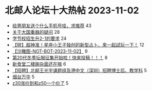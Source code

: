 # 北邮人论坛十大热帖 2023-11-02

- [给男朋友送个什么手机号哇，求推荐](https://bbs.byr.cn/article/Friends/2047054) 43
- [关于大国重器的疑问](https://bbs.byr.cn/article/Job/2198398) 28
- [字节校招生升2-1的要求](https://bbs.byr.cn/article/WorkLife/1206284) 24
- [【转】超神准！星座小王子独创的新型占卜、來一起試玩一下！](https://bbs.byr.cn/article/Constellations/326533) 12
- [【沙雕图-NOT-BOT-2023-11-02】](https://bbs.byr.cn/article/Picture/3353091) 9
- [第20代冬季坛服征集开始啦！快来投稿！！！](https://bbs.byr.cn/article/Tshirt/91081) 8
- [新食堂二楼豌杂面还在嘛](https://bbs.byr.cn/article/Talking/6404460) 6
- [【招聘】北邮王光宇课题组及港中文（深圳）招聘博士后、教学科](https://bbs.byr.cn/article/AimGraduate/1227457) 5
- [烟台万华](https://bbs.byr.cn/article/Shandong/424933) 5
- [z30涨价到和z50一个价了](https://bbs.byr.cn/article/Photo/276881) 5


